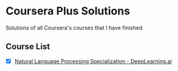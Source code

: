 # Coursera Plus Solutions

Solutions of all Coursera's courses that I have finished

## Course List
- [x] [Natural Language Processing Specialization - DeepLearning.ai](https://www.coursera.org/specializations/natural-language-processing)
